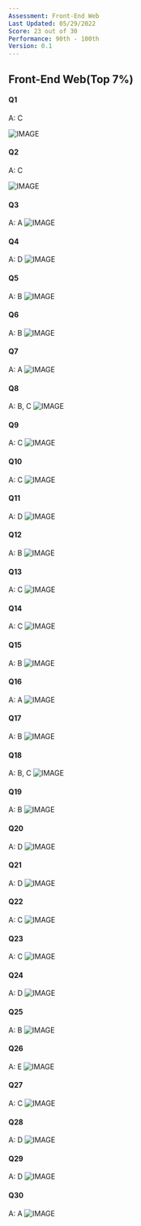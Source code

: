 ```yaml
---
Assessment: Front-End Web
Last Updated: 05/29/2022
Score: 23 out of 30
Performance: 90th - 100th
Version: 0.1
---
```


## Front-End Web(Top 7%)

#### Q1

A: C

![IMAGE](img/1.png?raw=true "Optional Title")

#### Q2

A: C

![IMAGE](img/2.png?raw=true "Optional Title")

#### Q3

A: A
![IMAGE](img/3.png?raw=true "Optional Title")

#### Q4

A: D
![IMAGE](img/4.png?raw=true "Optional Title")

#### Q5

A: B
![IMAGE](img/5.png?raw=true "Optional Title")

#### Q6

A: B
![IMAGE](img/6.png?raw=true "Optional Title")

#### Q7

A: A
![IMAGE](img/7.png?raw=true "Optional Title")

#### Q8

A: B, C
![IMAGE](img/8.png?raw=true "Optional Title")

#### Q9

A: C
![IMAGE](img/9.png?raw=true "Optional Title")

#### Q10

A: C
![IMAGE](img/10.png?raw=true "Optional Title")

#### Q11

A: D
![IMAGE](img/11.png?raw=true "Optional Title")

#### Q12

A: B
![IMAGE](img/12.png?raw=true "Optional Title")

#### Q13

A: C
![IMAGE](img/13.png?raw=true "Optional Title")

#### Q14

A: C
![IMAGE](img/14.png?raw=true "Optional Title")

#### Q15

A: B
![IMAGE](img/15.png?raw=true "Optional Title")

#### Q16

A: A
![IMAGE](img/16.png?raw=true "Optional Title")

#### Q17

A: B
![IMAGE](img/17.png?raw=true "Optional Title")

#### Q18

A: B, C
![IMAGE](img/18.png?raw=true "Optional Title")

#### Q19

A: B
![IMAGE](img/19.png?raw=true "Optional Title")

#### Q20

A: D
![IMAGE](img/20.png?raw=true "Optional Title")

#### Q21

A: D
![IMAGE](img/21.png?raw=true "Optional Title")

#### Q22

A: C
![IMAGE](img/22.png?raw=true "Optional Title")

#### Q23

A: C
![IMAGE](img/23.png?raw=true "Optional Title")

#### Q24

A: D
![IMAGE](img/24.png?raw=true "Optional Title")

#### Q25

A: B
![IMAGE](img/25.png?raw=true "Optional Title")

#### Q26

A: E
![IMAGE](img/26.png?raw=true "Optional Title")

#### Q27

A: C
![IMAGE](img/27.png?raw=true "Optional Title")

#### Q28

A: D
![IMAGE](img/28.png?raw=true "Optional Title")

#### Q29

A: D
![IMAGE](img/29.png?raw=true "Optional Title")

#### Q30

A: A
![IMAGE](img/30.png?raw=true "Optional Title")

